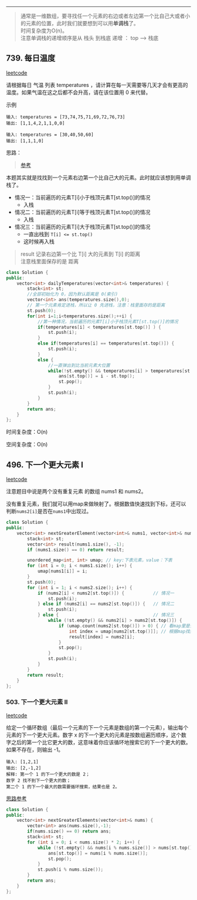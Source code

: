 

------

> 通常是一维数组，要寻找任一个元素的右边或者左边第一个比自己大或者小的元素的位置，此时我们就要想到可以用**单调栈**了。      
> 时间复杂度为O(n)。        
> 注意单调栈的递增顺序是从 栈头 到栈底 递增 ： top ——> 栈底



## 739. 每日温度

[leetcode](https://leetcode-cn.com/problems/daily-temperatures/)

请根据每日 气温 列表 temperatures ，请计算在每一天需要等几天才会有更高的温度。如果气温在这之后都不会升高，请在该位置用 0 来代替。

示例

```
输入: temperatures = [73,74,75,71,69,72,76,73]
输出: [1,1,4,2,1,1,0,0]

输入: temperatures = [30,40,50,60]
输出: [1,1,1,0]
```

思路：

> [参考](https://mp.weixin.qq.com/s?__biz=MzUxNjY5NTYxNA==&mid=2247489773&idx=1&sn=2022454b723475adc0507a2d43b68bdc&scene=21#wechat_redirect)


本题其实就是找找到一个元素右边第一个比自己大的元素。此时就应该想到用单调栈了。

- 情况一：当前遍历的元素T[i]小于栈顶元素T[st.top()]的情况
  - 入栈
- 情况二：当前遍历的元素T[i]等于栈顶元素T[st.top()]的情况
  - 入栈
- 情况三：当前遍历的元素T[i]大于栈顶元素T[st.top()]的情况
  - 一直出栈到 `T[i] <= st.top()`
  - 这时候再入栈

> result 记录右边第一个比 T[i] 大的元素到 T[i] 的距离   
> 注意栈里面保存的是 距离

```cpp
class Solution {
public:
    vector<int> dailyTemperatures(vector<int>& temperatures) {
        stack<int> st;
        //全部初始化为 0，因为默认距离是 0(索引)
        vector<int> ans(temperatures.size(),0);
        // 第一个元素肯定进栈，所以让 0 先进栈，注意：栈里面存的是距离
        st.push(0);
        for(int i=1;i<temperatures.size();++i) {
            //第一种情况，当前遍历的元素T[i]小于栈顶元素T[st.top()]的情况
            if(temperatures[i] < temperatures[st.top()] ) {
                st.push(i);
            }
            else if(temperatures[i] == temperatures[st.top()]) {
                st.push(i);
            }
            else {
                //一直弹出到比当前元素大位置
                while(!st.empty() && temperatures[i] > temperatures[st.top()]) {
                    ans[st.top()] = i - st.top();
                    st.pop();
                }
                st.push(i);
            }
        }
        return ans;
    }
};
```

时间复杂度：O(n)

空间复杂度：O(n)

## 496. 下一个更大元素 I

[leetcode](https://leetcode-cn.com/problems/next-greater-element-i/)

注意题目中说是两个没有重复元素 的数组 nums1 和 nums2。

没有重复元素，我们就可以用map来做映射了。根据数值快速找到下标，还可以判断`nums2[i]`是否在`nums1`中出现过。

```cpp
class Solution {
public:
    vector<int> nextGreaterElement(vector<int>& nums1, vector<int>& nums2) {
        stack<int> st;
        vector<int> result(nums1.size(), -1);
        if (nums1.size() == 0) return result;

        unordered_map<int, int> umap; // key:下表元素，value：下表
        for (int i = 0; i < nums1.size(); i++) {
            umap[nums1[i]] = i;
        }
        st.push(0);
        for (int i = 1; i < nums2.size(); i++) {
            if (nums2[i] < nums2[st.top()]) {           // 情况一
                st.push(i);
            } else if (nums2[i] == nums2[st.top()]) {   // 情况二
                st.push(i);
            } else {                                    // 情况三
                while (!st.empty() && nums2[i] > nums2[st.top()]) {
                    if (umap.count(nums2[st.top()]) > 0) { // 看map里是否存在这个元素
                        int index = umap[nums2[st.top()]]; // 根据map找到nums2[st.top()] 在 nums1中的下表
                        result[index] = nums2[i];
                    }
                    st.pop();
                }
                st.push(i);
            }
        }
        return result;
    }
};
```

### 503. 下一个更大元素 II

[leetcode](https://leetcode-cn.com/problems/next-greater-element-ii/)

给定一个循环数组（最后一个元素的下一个元素是数组的第一个元素），输出每个元素的下一个更大元素。数字 x 的下一个更大的元素是按数组遍历顺序，这个数字之后的第一个比它更大的数，这意味着你应该循环地搜索它的下一个更大的数。如果不存在，则输出 -1。

```
输入: [1,2,1]
输出: [2,-1,2]
解释: 第一个 1 的下一个更大的数是 2；
数字 2 找不到下一个更大的数； 
第二个 1 的下一个最大的数需要循环搜索，结果也是 2。
```

[思路参考](https://mp.weixin.qq.com/s?__biz=MzUxNjY5NTYxNA==&mid=2247490736&idx=2&sn=d814d54a2675c5257e7cdb7567f15d02&scene=21#wechat_redirect)

```cpp
class Solution {
public:
    vector<int> nextGreaterElements(vector<int>& nums) {
        vector<int> ans(nums.size(),-1);
        if(nums.size() == 0) return ans;
        stack<int> st;
        for (int i = 0; i < nums.size() * 2; i++) {
            while (!st.empty() && nums[i % nums.size()] > nums[st.top()]) {
                ans[st.top()] = nums[i % nums.size()];
                st.pop();
            }
            st.push(i % nums.size());
        }
        return ans;
    }
};
```









